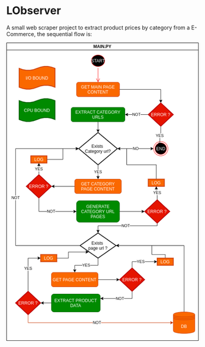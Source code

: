 # LObserver

 A small web scraper project to extract product prices by category from a E-Commerce,
 the sequential flow is:

![alt-text](data/solution.png)

